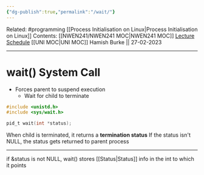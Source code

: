 ```yaml
---
{"dg-publish":true,"permalink":"/wait/"}
---
```


Related: #programming [[Process Initialisation on Linux\|Process Initialisation on Linux]]
Contents: [[NWEN241/NWEN241 MOC\|NWEN241 MOC]]
[Lecture Schedule](https://ecs.wgtn.ac.nz/Courses/NWEN241_2023T1/LectureSchedule)
[[UNI MOC\|UNI MOC]]
Hamish Burke || 27-02-2023
***

# wait() System Call

- Forces parent to suspend execution
	- Wait for child to terminate

```C
#include <unistd.h>
#include <sys/wait.h>

pid_t wait(int *status);
```

When child is terminated, it returns a **termination status**
If the status isn't NULL, the status gets returned to parent process

***

if &status is not NULL, wait() stores [[Status\|Status]] info in the int to which it points
